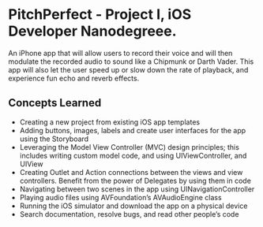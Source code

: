 # PitchPerfect - Project I, iOS Developer Nanodegreee.

An iPhone app that will allow users to record their voice and will then modulate the recorded audio to sound like a Chipmunk or Darth Vader. This app will also let the user speed up or slow down the rate of playback, and experience fun echo and reverb effects.

## Concepts Learned
- Creating a new project from existing iOS app templates
- Adding buttons, images, labels and create user interfaces for the app using the Storyboard
- Leveraging the Model View Controller (MVC) design principles; this includes writing custom model code, and using UIViewController, and UIView
- Creating Outlet and Action connections between the views and view controllers. Benefit from the power of Delegates by using them in code
- Navigating between two scenes in the app using UINavigationController
- Playing audio files using AVFoundation’s AVAudioEngine class
- Running the iOS simulator and download the app on a physical device
- Search documentation, resolve bugs, and read other people’s code
